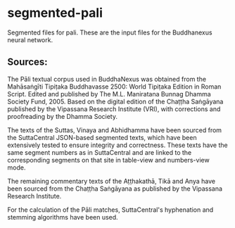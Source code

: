 # segmented-pali
Segmented files for pali. These are the input files for the Buddhanexus neural network.

## Sources:

The Pāli textual corpus used in BuddhaNexus was obtained from the Mahāsaṅgīti Tipiṭaka Buddhavasse 2500: World Tipiṭaka Edition in Roman Script. Edited and published by The M.L. Maniratana Bunnag Dhamma Society Fund, 2005. Based on the digital edition of the Chaṭṭha Saṅgāyana published by the Vipassana Research Institute (VRI), with corrections and proofreading by the Dhamma Society.

The texts of the Suttas, Vinaya and Abhidhamma have been sourced from the SuttaCentral JSON-based segmented texts, which have been extensively tested to ensure integrity and correctness. These texts have the same segment numbers as in SuttaCentral and are linked to the corresponding segments on that site in table-view and numbers-view mode.

The remaining commentary texts of the Aṭṭhakathā, Tikā and Anya have been sourced from the Chaṭṭha Saṅgāyana as published by the Vipassana Research Institute.

For the calculation of the Pāli matches, SuttaCentral's hyphenation and stemming algorithms have been used.
